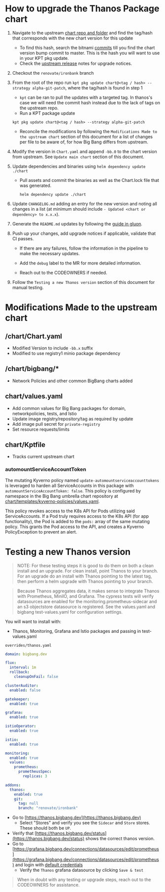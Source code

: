 # How to upgrade the Thanos Package chart

1. Navigate to the upstream [chart repo and folder](https://github.com/bitnami/charts/tree/main/bitnami/thanos) and find the tag/hash that corresponds with the new chart version for this update
    - To find this hash, search the bitnami [commits](https://github.com/bitnami/charts/blame/main/bitnami/thanos/Chart.yaml#L38) till you find the chart version bump commit to master.  This is the hash you will want to use in your KPT pkg update.
    - Check the [upstream release](https://thanos.io/tip/thanos/changelog.md/#changelog) notes for upgrade notices.

2. Checkout the `renovate/ironbank` branch

3. From the root of the repo run `kpt pkg update chart@<tag / hash> --strategy alpha-git-patch`, where the tag/hash is found in step 1

    - `kpt` can be ran to pull the updates with a targeted tag.  In thanos's case we will need the commit hash instead due to the lack of tags on the upstream repo.
    - Run a KPT package update
    ```shell
    kpt pkg update chart@<tag / hash> --strategy alpha-git-patch
    ```
    - Reconcile the modifications by following the `Modifications Made to the upstream chart` section of this document for a list of changes per file to be aware of, for how Big Bang differs from upstream.

4. Modify the version in `Chart.yaml` and append `-bb.0` to the chart version from upstream. See `Update main chart` section of this document.

5. Update dependencies and binaries using `helm dependency update ./chart`

    - Pull assets and commit the binaries as well as the Chart.lock file that was generated.
      ```shell
      helm dependency update ./chart
      ```

6. Update `CHANGELOG.md` adding an entry for the new version and noting all changes in a list (at minimum should include `- Updated <chart or dependency> to x.x.x`).

7. Generate the `README.md` updates by following the [guide in gluon](https://repo1.dso.mil/big-bang/product/packages/gluon/-/blob/master/docs/bb-package-readme.md).

8. Push up your changes, add upgrade notices if applicable, validate that CI passes. 

    - If there are any failures, follow the information in the pipeline to make the necessary updates. 

    - Add the `debug` label to the MR for more detailed information. 
    
    - Reach out to the CODEOWNERS if needed.

9. Follow the `Testing a new Thanos version` section of this document for manual testing.

# Modifications Made to the upstream chart

## /chart/Chart.yaml
- Modified Version to include `-bb.x` suffix
- Modified to use registry1 minio package dependency

## /chart/bigbang/*
- Network Policies and other common BigBang charts added

## chart/values.yaml
- Add common values for Big Bang packages for domain, networkpolicies, tests, and Istio
- Update image registry/repository/tag as required by update
- Add image pull secret for `private-registry`
- Set resource requests/limits

## chart/Kptfile
- Tracks current upstream chart

### automountServiceAccountToken
The mutating Kyverno policy named `update-automountserviceaccounttokens` is leveraged to harden all ServiceAccounts in this package with `automountServiceAccountToken: false`. This policy is configured by namespace in the Big Bang umbrella chart repository at [chart/templates/kyverno-policies/values.yaml](https://repo1.dso.mil/big-bang/bigbang/-/blob/master/chart/templates/kyverno-policies/values.yaml?ref_type=heads). 

This policy revokes access to the K8s API for Pods utilizing said ServiceAccounts. If a Pod truly requires access to the K8s API (for app functionality), the Pod is added to the `pods:` array of the same mutating policy. This grants the Pod access to the API, and creates a Kyverno PolicyException to prevent an alert.

# Testing a new Thanos version

> NOTE: For these testing steps it is good to do them on both a clean install and an upgrade. For clean install, point Thanos to your branch. For an upgrade do an install with Thanos pointing to the latest tag, then perform a helm upgrade with Thanos pointing to your branch.

> Because Thanos aggregates data, it makes sense to integrate Thanos with Prometheus, MiniIO, and Grafana.
The cypress tests will verify datasources are enabled for the monitoring.prometheus-sidecar and an s3 objectstore datasource is registered.  See the values.yaml and bigbang test-values.yaml for configuration settings.  

You will want to install with:

   - Thanos, Monitoring, Grafana and Istio packages and passing in test-values.yaml

`overrides/thanos.yaml`
```yaml
domain: bigbang.dev

flux:
  interval: 1m
  rollback:
    cleanupOnFail: false

clusterAuditor:
  enabled: false

gatekeeper:
  enabled: true

grafana:
  enabled: true

istioOperator:
  enabled: true

istio:
  enabled: true

monitoring:
  enabled: true
  values:
    prometheus:
      prometheusSpec:
        replicas: 3

addons:
  thanos:
    enabled: true
    git:
      tag: null
      branch: "renovate/ironbank"
```

- Go to [https://thanos.bigbang.dev](https://thanos.bigbang.dev)
   - Select "Stores" and verify you see the `Sidecar` and `Store` stores.  These should both be `UP`.
- Verify that [https://thanos.bigbang.dev/status](https://thanos.bigbang.dev/status) shows the correct thanos version.
- Go to [https://grafana.bigbang.dev/connections/datasources/edit/prometheus](https://grafana.bigbang.dev/connections/datasources/edit/prometheus) and login with [default credentials](https://repo1.dso.mil/big-bang/bigbang/-/blob/master/docs/guides/using-bigbang/default-credentials.md) 
   - Verify the `Thanos` grafana datasource by clicking `Save & test`

> When in doubt with any testing or upgrade steps, reach out to the CODEOWNERS for assistance.